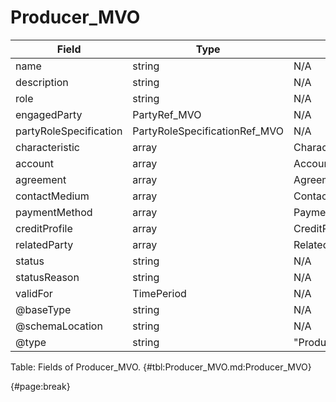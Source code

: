 <!--
    ATTENTION: This file was generated via gradle!
               Do NOT manually edit this file! Any such changes will be overwritten!
-->

# Producer_MVO

| Field | Type | Format | Required |
| ------- | ------- | ------- | --- |
| name | string | N/A | Yes |
| description | string | N/A | No |
| role | string | N/A | No |
| engagedParty | PartyRef_MVO | N/A | Yes |
| partyRoleSpecification | PartyRoleSpecificationRef_MVO | N/A | No |
| characteristic | array | Characteristic_MVO | No |
| account | array | AccountRef_MVO | No |
| agreement | array | AgreementRef_MVO | No |
| contactMedium | array | ContactMedium_MVO | No |
| paymentMethod | array | PaymentMethodRef_MVO | No |
| creditProfile | array | CreditProfile_MVO | No |
| relatedParty | array | RelatedPartyOrPartyRole_MVO | No |
| status | string | N/A | No |
| statusReason | string | N/A | No |
| validFor | TimePeriod | N/A | No |
| @baseType | string | N/A | No |
| @schemaLocation | string | N/A | No |
| @type | string | "Producer" | Yes |

Table: Fields of Producer_MVO. {#tbl:Producer_MVO.md:Producer_MVO}

{#page:break}
